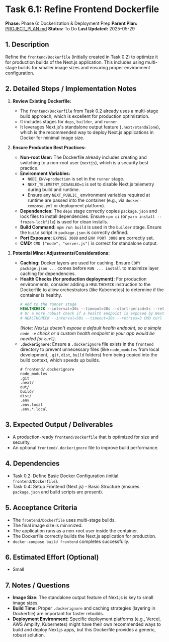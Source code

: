 # Task 6.1: Refine Frontend Dockerfile

**Phase:** Phase 6: Dockerization & Deployment Prep
**Parent Plan:** [PROJECT_PLAN.md](PROJECT_PLAN.md)
**Status:** To Do
**Last Updated:** 2025-05-29

## 1. Description
Refine the `frontend/Dockerfile` (initially created in Task 0.2) to optimize it for production builds of the Next.js application. This includes using multi-stage builds for smaller image sizes and ensuring proper environment configuration.

## 2. Detailed Steps / Implementation Notes

1.  **Review Existing Dockerfile:**
    *   The `frontend/Dockerfile` from Task 0.2 already uses a multi-stage build approach, which is excellent for production optimization.
    *   It includes stages for `deps`, `builder`, and `runner`.
    *   It leverages Next.js's standalone output feature (`.next/standalone`), which is the recommended way to deploy Next.js applications in Docker for minimal image size.

2.  **Ensure Production Best Practices:**
    *   **Non-root User:** The Dockerfile already includes creating and switching to a non-root user (`nextjs`), which is a security best practice.
    *   **Environment Variables:**
        *   `NODE_ENV=production` is set in the `runner` stage.
        *   `NEXT_TELEMETRY_DISABLED=1` is set to disable Next.js telemetry during build and runtime.
        *   Ensure any `NEXT_PUBLIC_` environment variables required at runtime are passed into the container (e.g., via `docker-compose.yml` or deployment platform).
    *   **Dependencies:** The `deps` stage correctly copies `package.json` and lock files to install dependencies. Ensure `npm ci` (or `yarn install --frozen-lockfile`) is used for clean installs.
    *   **Build Command:** `npm run build` is used in the `builder` stage. Ensure the `build` script in `package.json` is correctly defined.
    *   **Port Exposure:** `EXPOSE 3000` and `ENV PORT 3000` are correctly set.
    *   **CMD:** `CMD ["node", "server.js"]` is correct for standalone output.

3.  **Potential Minor Adjustments/Considerations:**
    *   **Caching:** Docker layers are used for caching. Ensure `COPY package.json ...` comes before `RUN ... install` to maximize layer caching for dependencies.
    *   **Health Checks (for production deployment):** For production environments, consider adding a `HEALTHCHECK` instruction to the Dockerfile to allow orchestrators (like Kubernetes) to determine if the container is healthy.
        ```dockerfile
        # Add to the runner stage
        HEALTHCHECK --interval=30s --timeout=30s --start-period=5s --retries=3 CMD node -e "require('./server.js')" || exit 1
        # Or a more robust check if a health endpoint is exposed by Next.js app
        # HEALTHCHECK --interval=30s --timeout=10s --retries=3 CMD curl -f http://localhost:3000/api/health || exit 1
        ```
        *(Note: Next.js doesn't expose a default health endpoint, so a simple `node -e` check or a custom health endpoint in your app would be needed for `curl`)*.
    *   **`.dockerignore`:** Ensure a `.dockerignore` file exists in the `frontend` directory to prevent unnecessary files (like `node_modules` from local development, `.git`, `dist`, `build` folders) from being copied into the build context, which speeds up builds.
        ```
        # frontend/.dockerignore
        node_modules
        .git
        .next/
        out/
        build/
        dist/
        .env
        .env.local
        .env.*.local
        ```

## 3. Expected Output / Deliverables
*   A production-ready `frontend/Dockerfile` that is optimized for size and security.
*   An optional `frontend/.dockerignore` file to improve build performance.

## 4. Dependencies
*   Task 0.2: Define Basic Docker Configuration (initial `frontend/Dockerfile`).
*   Task 0.4: Setup Frontend (Next.js) - Basic Structure (ensures `package.json` and build scripts are present).

## 5. Acceptance Criteria
*   The `frontend/Dockerfile` uses multi-stage builds.
*   The final image size is minimized.
*   The application runs as a non-root user inside the container.
*   The Dockerfile correctly builds the Next.js application for production.
*   `docker-compose build frontend` completes successfully.

## 6. Estimated Effort (Optional)
*   Small

## 7. Notes / Questions
*   **Image Size:** The standalone output feature of Next.js is key to small image sizes.
*   **Build Time:** Proper `.dockerignore` and caching strategies (layering in Dockerfile) are important for faster rebuilds.
*   **Deployment Environment:** Specific deployment platforms (e.g., Vercel, AWS Amplify, Kubernetes) might have their own recommended ways to build and deploy Next.js apps, but this Dockerfile provides a generic, robust solution.